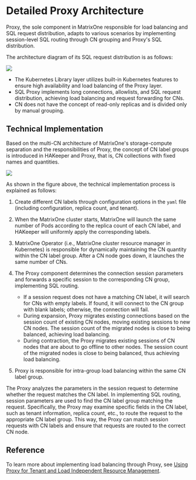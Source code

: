 # Detailed Proxy Architecture

Proxy, the sole component in MatrixOne responsible for load balancing and SQL request distribution, adapts to various scenarios by implementing session-level SQL routing through CN grouping and Proxy's SQL distribution.

The architecture diagram of its SQL request distribution is as follows:

![](https://github.com/matrixorigin/artwork/blob/main/docs/overview/proxy/proxy-arch.png?raw=true)

- The Kubernetes Library layer utilizes built-in Kubernetes features to ensure high availability and load balancing of the Proxy layer.
- SQL Proxy implements long connections, allowlists, and SQL request distribution, achieving load balancing and request forwarding for CNs.
- CN does not have the concept of read-only replicas and is divided only by manual grouping.

## Technical Implementation

Based on the multi-CN architecture of MatrixOne's storage-compute separation and the responsibilities of Proxy, the concept of CN label groups is introduced in HAKeeper and Proxy, that is, CN collections with fixed names and quantities.

![](https://github.com/matrixorigin/artwork/blob/main/docs/overview/proxy/proxy-arch-2.png?raw=true)

As shown in the figure above, the technical implementation process is explained as follows:

1. Create different CN labels through configuration options in the `yaml` file (including configuration, replica count, and tenant).
2. When the MatrixOne cluster starts, MatrixOne will launch the same number of Pods according to the replica count of each CN label, and HAKeeper will uniformly apply the corresponding labels.
3. MatrixOne Operator (i.e., MatrixOne cluster resource manager in Kubernetes) is responsible for dynamically maintaining the CN quantity within the CN label group. After a CN node goes down, it launches the same number of CNs.
4. The Proxy component determines the connection session parameters and forwards a specific session to the corresponding CN group, implementing SQL routing.

   - If a session request does not have a matching CN label, it will search for CNs with empty labels. If found, it will connect to the CN group with blank labels; otherwise, the connection will fail.
   - During expansion, Proxy migrates existing connections based on the session count of existing CN nodes, moving existing sessions to new CN nodes. The session count of the migrated nodes is close to being balanced, achieving load balancing.
   - During contraction, the Proxy migrates existing sessions of CN nodes that are about to go offline to other nodes. The session count of the migrated nodes is close to being balanced, thus achieving load balancing.

5. Proxy is responsible for intra-group load balancing within the same CN label group.

The Proxy analyzes the parameters in the session request to determine whether the request matches the CN label. In implementing SQL routing, session parameters are used to find the CN label group matching the request. Specifically, the Proxy may examine specific fields in the CN label, such as tenant information, replica count, etc., to route the request to the appropriate CN label group. This way, the Proxy can match session requests with CN labels and ensure that requests are routed to the correct CN node.

## Reference

To learn more about implementing load balancing through Proxy, see [Using Proxy for Tenant and Load Independent Resource Management](../../Deploy/mgmt-cn-group-using-proxy.md).
